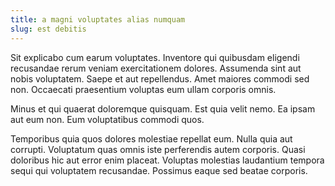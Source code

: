 ```yaml
---
title: a magni voluptates alias numquam
slug: est debitis
---
```


Sit explicabo cum earum voluptates. Inventore qui quibusdam eligendi recusandae rerum veniam exercitationem dolores. Assumenda sint aut nobis voluptatem. Saepe et aut repellendus. Amet maiores commodi sed non. Occaecati praesentium voluptas eum ullam corporis omnis.

Minus et qui quaerat doloremque quisquam. Est quia velit nemo. Ea ipsam aut eum non. Eum voluptatibus commodi quos.

Temporibus quia quos dolores molestiae repellat eum. Nulla quia aut corrupti. Voluptatum quas omnis iste perferendis autem corporis. Quasi doloribus hic aut error enim placeat. Voluptas molestias laudantium tempora sequi qui voluptatem recusandae. Possimus eaque sed beatae corporis.
